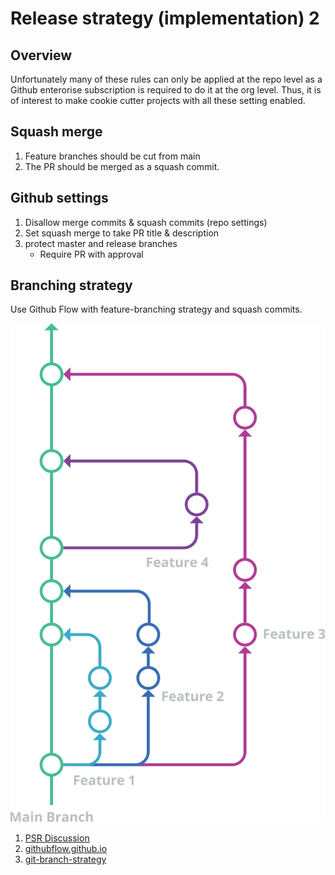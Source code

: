 # Release strategy (implementation) 2

## Overview

Unfortunately many of these rules can only be applied at the repo level as a Github enterorise subscription is required to do it at the org level. Thus, it is of interest to make cookie cutter projects with all these setting enabled.


## Squash merge
1. Feature branches should be cut from main
2. The PR should be merged as a squash commit.


## Github settings
1. Disallow merge commits & squash commits (repo settings)
2. Set squash merge to take PR title & description
2. protect master and release branches
    - Require PR with approval


## Branching strategy

Use Github Flow with feature-branching strategy and squash commits.

![GitHub Flow: Pros & Cons](./images/git-flow.svg)

1. [PSR Discussion](https://github.com/python-semantic-release/python-semantic-release/issues/816)
2. [githubflow.github.io](https://githubflow.github.io/)
3. [git-branch-strategy](https://www.gitkraken.com/learn/git/best-practices/git-branch-strategy)